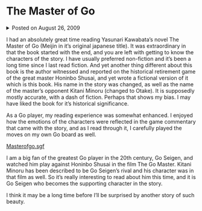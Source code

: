 # The Master of Go

<details>
    <summary>Posted on August 26, 2009</summary>
    <p>Posted in Books</p>
</details>

I had an absolutely great time reading Yasunari Kawabata’s novel The Master of Go (Meijin in it’s original japanese title). It was extraordinary in that the book started with the end, and you are left with getting to know the characters of the story. I have usually preferred non-fiction and it’s been a long time since I last read fiction. And yet another thing different about this book is the author witnessed and reported on the historical retirement game of the great master Honinbo Shusai, and yet wrote a fictional version of it which is this book. His name in the story was changed, as well as the name of the master’s opponent Kitani Minoru (changed to Otake). It is supposedly mostly accurate, with a dash of fiction. Perhaps that shows my bias. I may have liked the book for it’s historical significance.

As a Go player, my reading experience was somewhat enhanced. I enjoyed how the emotions of the characters were reflected in the game commentary that came with the story, and as I read through it, I carefully played the moves on my own Go board as well.

[Masterofgo.sgf](../sgf/Masterofgo.sgf)

I am a big fan of the greatest Go player in the 20th century, Go Seigen, and watched him play against Honinbo Shusai in the film The Go Master. Kitani Minoru has been described to be Go Seigen’s rival and his character was in that film as well. So it’s really interesting to read about him this time, and it is Go Seigen who becomes the supporting character in the story.

I think it may be a long time before I’ll be surprised by another story of such beauty.
